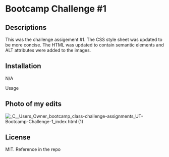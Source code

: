 # Bootcamp Challenge #1

## Descriptions
This was the challenge assigement #1. The CSS style sheet was updated to be more concise. The HTML was updated to contain semantic elements and ALT attributes were added to the images.

## Installation
N/A

Usage
## Photo of my edits

![_C__Users_Owner_bootcamp_class-challenge-assignments_UT-Bootcamp-Challenge-1_index html (1)](https://user-images.githubusercontent.com/64855834/190940087-ce72506f-b0b7-42cb-8e90-80c40af7d594.png)

## License 
MIT. Reference in the repo

